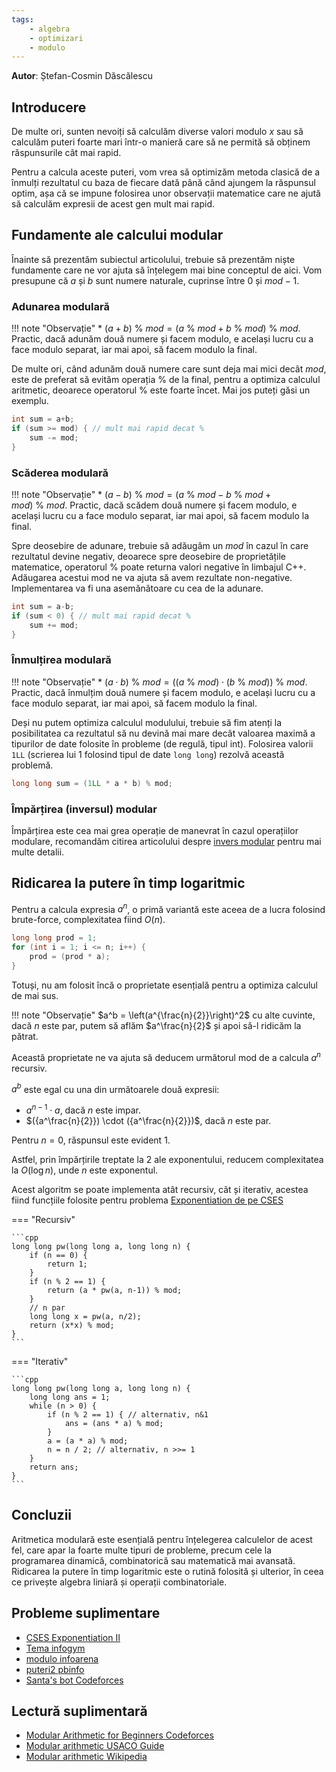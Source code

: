 ```yaml
---
tags:
    - algebra
    - optimizari
    - modulo
---
```


**Autor**: Ștefan-Cosmin Dăscălescu

## Introducere

De multe ori, sunten nevoiți să calculăm diverse valori modulo $x$ sau să calculăm puteri foarte mari într-o manieră care să ne permită să obținem răspunsurile cât mai rapid. 

Pentru a calcula aceste puteri, vom vrea să optimizăm metoda clasică de a înmulți rezultatul cu baza de fiecare dată până când ajungem la răspunsul optim, așa că se impune folosirea unor observații matematice care ne ajută să calculăm expresii de acest gen mult mai rapid. 

## Fundamente ale calcului modular

Înainte să prezentăm subiectul articolului, trebuie să prezentăm niște fundamente care ne vor ajuta să înțelegem mai bine conceptul de aici. Vom presupune că $a$ și $b$ sunt numere naturale, cuprinse între $0$ și $mod - 1$.

### Adunarea modulară 

!!! note "Observație"
    * $(a + b)\ \% \ mod = (a \ \% \ mod + b \ \% \ mod) \ \% \ mod$. Practic, dacă adunăm două numere și facem modulo, e același lucru cu a face modulo separat, iar mai apoi, să facem modulo la final. 

De multe ori, când adunăm două numere care sunt deja mai mici decât $mod$, este de preferat să evităm operația $\%$ de la final, pentru a optimiza calculul aritmetic, deoarece operatorul $\%$ este foarte încet. Mai jos puteți găsi un exemplu. 

```cpp
int sum = a+b;
if (sum >= mod) { // mult mai rapid decat %
    sum -= mod;
}
```

### Scăderea modulară 

!!! note "Observație"
    * $(a - b)\ \% \ mod = (a\ \% \ mod - b \ \% \ mod + mod) \ \% \ mod$. Practic, dacă scădem două numere și facem modulo, e același lucru cu a face modulo separat, iar mai apoi, să facem modulo la final. 
    
Spre deosebire de adunare, trebuie să adăugăm un $mod$ în cazul în care rezultatul devine negativ, deoarece spre deosebire de proprietățile matematice, operatorul $\%$ poate returna valori negative în limbajul C++. Adăugarea acestui mod ne va ajuta să avem rezultate non-negative. Implementarea va fi una asemănătoare cu cea de la adunare.

```cpp
int sum = a-b;
if (sum < 0) { // mult mai rapid decat %
    sum += mod;
}
```

### Înmulțirea modulară 

!!! note "Observație"
    * $(a \cdot b)\ \% \ mod = ((a \ \% \ mod) \cdot (b \ \% \ mod)) \ \% \ mod$. Practic, dacă înmulțim două numere și facem modulo, e același lucru cu a face modulo separat, iar mai apoi, să facem modulo la final. 
    
Deși nu putem optimiza calculul modulului, trebuie să fim atenți la posibilitatea ca rezultatul să nu devină mai mare decât valoarea maximă a tipurilor de date folosite în probleme (de regulă, tipul int). Folosirea valorii `1LL` (scrierea lui $1$ folosind tipul de date `long long`) rezolvă această problemă.

```cpp
long long sum = (1LL * a * b) % mod;
```

### Împărțirea (inversul) modular 

Împărțirea este cea mai grea operație de manevrat în cazul operațiilor modulare, recomandăm citirea articolului despre [invers modular](./modular-inverse.md) pentru mai multe detalii.

## Ridicarea la putere în timp logaritmic

Pentru a calcula expresia $a^n$, o primă variantă este aceea de a lucra folosind brute-force, complexitatea fiind $O(n)$.

```cpp
long long prod = 1;
for (int i = 1; i <= n; i++) {
    prod = (prod * a);
}
```

Totuși, nu am folosit încă o proprietate esențială pentru a optimiza calculul de mai sus.

!!! note "Observație"
    $a^b = \left(a^{\frac{n}{2}}\right)^2$ cu alte cuvinte, dacă $n$ este par, putem să aflăm $a^\frac{n}{2}$ și apoi să-l ridicăm la pătrat. 

Această proprietate ne va ajuta să deducem următorul mod de a calcula $a^n$ recursiv. 

$a^b$ este egal cu una din următoarele două expresii:

* $a^{n-1} \cdot a$, dacă $n$ este impar.
* $({a^\frac{n}{2}}) \cdot ({a^\frac{n}{2}})$, dacă $n$ este par.

Pentru $n = 0$, răspunsul este evident $1$. 

Astfel, prin împărțirile treptate la $2$ ale exponentului, reducem complexitatea la $O(\log n)$, unde $n$ este exponentul.

Acest algoritm se poate implementa atât recursiv, cât și iterativ, acestea fiind funcțiile folosite pentru problema [Exponentiation de pe CSES](https://cses.fi/problemset/task/1095/)

=== "Recursiv"

    ```cpp
    long long pw(long long a, long long n) {
        if (n == 0) {
            return 1;
        }
        if (n % 2 == 1) {
            return (a * pw(a, n-1)) % mod;
        }
        // n par
        long long x = pw(a, n/2);
        return (x*x) % mod;
    }
    ```

=== "Iterativ"

    ```cpp
    long long pw(long long a, long long n) {
        long long ans = 1;
        while (n > 0) {
            if (n % 2 == 1) { // alternativ, n&1
                ans = (ans * a) % mod;
            }
            a = (a * a) % mod;
            n = n / 2; // alternativ, n >>= 1
        }
        return ans;
    }
    ```

## Concluzii

Aritmetica modulară este esențială pentru înțelegerea calculelor de acest fel, care apar la foarte multe tipuri de probleme, precum cele la programarea dinamică, combinatorică sau matematică mai avansată. Ridicarea la putere în timp logaritmic este o rutină folosită și ulterior, în ceea ce privește algebra liniară și operații combinatoriale.

## Probleme suplimentare 

* [CSES Exponentiation II](https://cses.fi/problemset/task/1712)
* [Tema infogym](https://events.info.uaic.ro/infogim/2015/lectii/6/614.pdf)
* [modulo infoarena](https://www.infoarena.ro/problema/modulo)
* [puteri2 pbinfo](https://www.pbinfo.ro/probleme/843/puteri2)
* [Santa's bot Codeforces](https://codeforces.com/contest/1279/problem/D)

## Lectură suplimentară

* [Modular Arithmetic for Beginners Codeforces](https://codeforces.com/blog/entry/72527)
* [Modular arithmetic USACO Guide](https://usaco.guide/gold/modular?lang=cpp)
* [Modular arithmetic Wikipedia](https://en.wikipedia.org/wiki/Modular_arithmetic)
